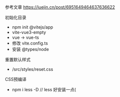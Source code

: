 参考文章
https://juejin.cn/post/6951649464637636622

初始化目录
+ npm init @vitejs/app
+ vite-vue3-empty
+ vue -> vue-ts
+ 修改 vite.config.ts
+ 安装 @types/node

重置默认样式
+ /src/styles/reset.css

CSS预编译
+ npm i less -D // less 好安装一点(
